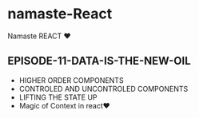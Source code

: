 # namaste-React

Namaste REACT ❤

## EPISODE-11-DATA-IS-THE-NEW-OIL

- HIGHER ORDER COMPONENTS
- CONTROLED AND UNCONTROLED COMPONENTS
- LIFTING THE STATE UP
- Magic of Context in react❤
